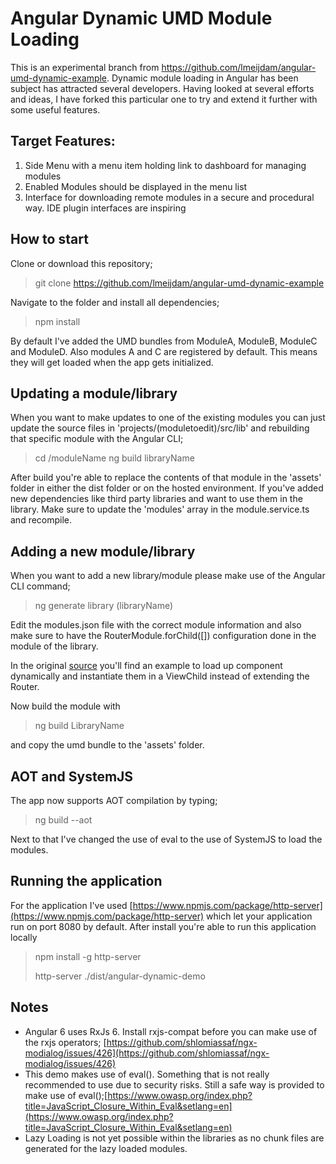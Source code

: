 # Angular Dynamic UMD Module Loading
This is an experimental branch from https://github.com/lmeijdam/angular-umd-dynamic-example.
Dynamic module loading in Angular has been subject has attracted several developers. 
Having looked at several efforts and ideas, I have forked this particular one to try and extend it further with some useful features.
## Target Features:
1. Side Menu with a menu item holding link to dashboard for managing modules
2. Enabled Modules should be displayed in the menu list
3. Interface for downloading remote modules in a secure and procedural way. 
IDE plugin interfaces are inspiring
 
## How to start
Clone or download this repository;
> git clone https://github.com/lmeijdam/angular-umd-dynamic-example

Navigate to the folder and install all dependencies;

> npm install

By default I've added the UMD bundles from ModuleA, ModuleB, ModuleC and ModuleD. Also modules A and C are registered by default. This means they will get loaded when the app gets initialized.

## Updating a module/library
When you want to make updates to one of the existing modules you can just update the source files in 'projects/(moduletoedit)/src/lib' and rebuilding that specific module with the Angular CLI;
> cd <module-directory>/moduleName
> ng build libraryName

After build you're able to replace the contents of that module in the 'assets' folder in either the dist folder or on the hosted environment. If you've added new dependencies like third party libraries and want to use them in the library. Make sure to update the 'modules' array in the module.service.ts and recompile.

## Adding a new module/library
When you want to add a new library/module please make use of the Angular CLI command;
> ng generate library (libraryName)

Edit the modules.json file with the correct module information and also make sure to have the RouterModule.forChild([]) configuration done in the module of the library.

In the original [source](https://github.com/kirjs/angular-dynamic-module-loading) you'll find an example to load up component dynamically and instantiate them in a ViewChild instead of extending the Router.

Now build the module with 
>ng build LibraryName

and copy the umd bundle to the 'assets' folder.

## AOT and SystemJS
The app now supports AOT compilation by typing;
> ng build --aot

Next to that I've changed the use of eval to the use of SystemJS to load the modules. 

## Running the application
For the application I've used [https://www.npmjs.com/package/http-server](https://www.npmjs.com/package/http-server) which let your application run on port 8080 by default. After install you're able to run this application locally
> npm install -g http-server
>
> http-server ./dist/angular-dynamic-demo


## Notes
- Angular 6 uses RxJs 6. Install rxjs-compat before you can make use of the rxjs operators; [https://github.com/shlomiassaf/ngx-modialog/issues/426](https://github.com/shlomiassaf/ngx-modialog/issues/426)
- This demo makes use of eval(). Something that is not really recommended to use due to security risks. Still a safe way is provided to make use of eval();[https://www.owasp.org/index.php?title=JavaScript_Closure_Within_Eval&setlang=en](https://www.owasp.org/index.php?title=JavaScript_Closure_Within_Eval&setlang=en)
- Lazy Loading is not yet possible within the libraries as no chunk files are generated for the lazy loaded modules.
